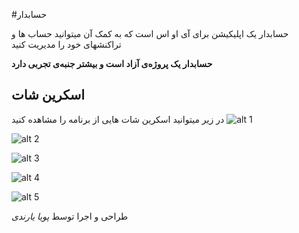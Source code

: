 #حسابدار

حسابدار یک اپلیکیشن برای آی او اس است که به کمک آن میتوانید حساب ها و تراکنشهای خود را مدیریت کنید

__حسابدار یک پروژه‌ی آزاد است و بیشتر جنبه‌ی تجربی دارد__

## اسکرین شات
در زیر میتوانید اسکرین شات هایی از برنامه را مشاهده کنید
![alt 1](http://uupload.ir/files/nepi_1.png)

![alt 2](http://uupload.ir/files/gf8n_2.png)

![alt 3](http://uupload.ir/files/pn47_3.png)

![alt 4](http://uupload.ir/files/r0ft_4.png)

![alt 5](http://uupload.ir/files/pn9k_5.png)

طراحی و اجرا توسط *پویا یارندی*
